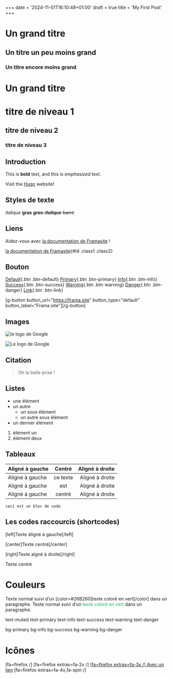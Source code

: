 +++
date = '2024-11-01T16:10:48+01:00'
draft = true
title = 'My First Post'
+++

# Un grand titre
## Un titre un peu moins grand
### Un titre encore moins grand

Un grand titre
=============

# titre de niveau 1
## titre de niveau 2
### titre de niveau 3



## Introduction

This is **bold** text, and this is *emphasized* text.

Visit the [Hugo](https://gohugo.io) website!


## Styles de texte

_italique_
**gras**
**_gras-italique_**
~~barré~~

## Liens

Aidez-vous avec [la documentation de Framasite](https://docs.framasoft.org/fr/grav/) !

[la documentation de Framasite](https://docs.framasoft.org/fr/grav/){#id .class1 .class2}

## Bouton

[Default](#){.btn .btn-default}
[Primary](#){.btn .btn-primary}
[Info](#){.btn .btn-info}
[Success](#){.btn .btn-success}
[Warning](#){.btn .btn-warning}
[Danger](#){.btn .btn-danger}
[Link](#){.btn .btn-link}


[g-button button_url="https://frama.site" button_type="default" button_label="Frama.site"][/g-button]


## Images

![le logo de Google](https://upload.wikimedia.org/wikipedia/commons/thumb/2/2f/Google_2015_logo.svg/2880px-Google_2015_logo.svg.png)

![Le logo de Google](https://upload.wikimedia.org/wikipedia/commons/thumb/2/2f/Google_2015_logo.svg/2880px-Google_2015_logo.svg.png "Un bien beau logo !")

## Citation

> Oh la belle prise !

## Listes

* une élément
* un autre
    * un sous élément
    * un autre sous élément
* un dernier élément

1. élément un
2. élément deux

## Tableaux

| Aligné à gauche  | Centré          | Aligné à droite |
| :--------------- |:---------------:| -----:|
| Aligné à gauche  |   ce texte        |  Aligné à droite |
| Aligné à gauche  | est             |   Aligné à droite |
| Aligné à gauche  | centré          |    Aligné à droite |

```ceci est un bloc de code```

## Les codes raccourcis (shortcodes)

[left]Texte àligné à gauche[/left]

[center]Texte centré[/center]

[right]Texte algné à droite[/right]

<p class="text-center">Texte centré</p>

# Couleurs

Texte normal suivi d’un [color=#26B260]texte coloré en vert[/color] dans un paragraphe.
Texte normal suivi d’un <span style="color: #26B260">texte coloré en vert</span> dans un paragraphe.


text-muted
text-primary
text-info
text-success
text-warning
text-danger


bg-primary
bg-info
bg-success
bg-warning
bg-danger


# Icônes

[fa=firefox /]
[fa=firefox extras=fa-2x /]
[[fa=firefox extras=fa-3x /] Avec un lien](https://www.mozilla.org/fr/firefox/new/)
[fa=firefox extras=fa-4x,fa-spin /]
